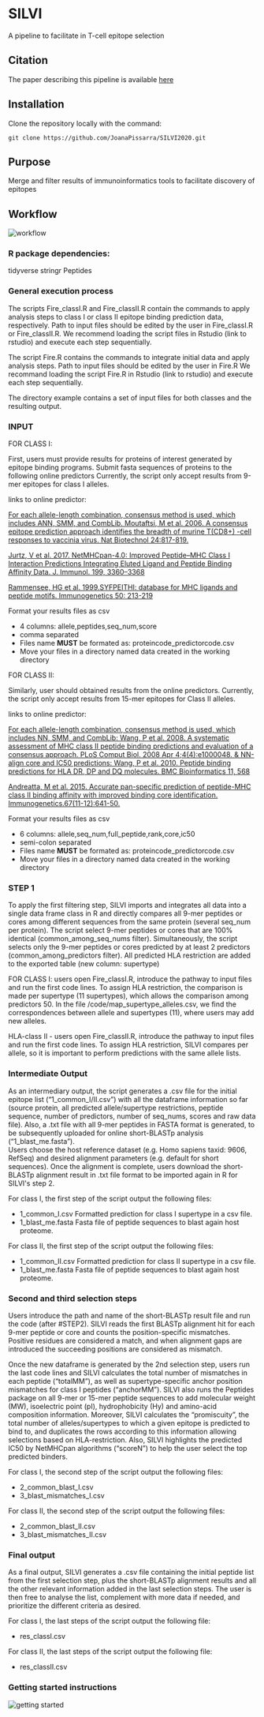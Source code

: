 # SILVI
A  pipeline to facilitate in T-cell epitope selection 

## Citation
The paper describing this pipeline is available [here](link)

## Installation

Clone the repository locally with the command:
```
git clone https://github.com/JoanaPissarra/SILVI2020.git
```

## Purpose

Merge and filter results of immunoinformatics tools to facilitate discovery of epitopes

## Workflow

![workflow](images/SILVI_workflow_2020.png)

### R package dependencies:

tidyverse
stringr
Peptides

### General execution process

The scripts Fire_classI.R and Fire_classII.R contain the commands to apply analysis steps to class I or class II epitope binding prediction data, respectively. Path to input files should be edited by the user in Fire_classI.R or Fire_classII.R. We recommend loading the script files in Rstudio (link to rstudio) and execute each step sequentially.

The script Fire.R contains the commands to integrate initial data and apply analysis steps. 
Path to input files should be edited by the user in Fire.R 
We recommand loading the script Fire.R in Rstudio (link to rstudio) and execute each step sequentially. 

The directory example contains a set of input files for both classes and the resulting output. 

### INPUT

FOR CLASS I:

First, users must provide results for proteins of interest generated by epitope binding programs.
Submit fasta sequences of proteins to the following online predictors
Currently, the script only accept results from 9-mer epitopes for class I alleles.

links to online predictor:

[For each allele-length combination, consensus method is used, which includes ANN, SMM, and CombLib. Moutaftsi, M et al. 2006. A consensus epitope prediction approach identifies the breadth of murine T(CD8+) -cell responses to vaccinia virus. Nat Biotechnol 24:817-819.](http://tools.iedb.org/mhci/)

[Jurtz, V et al. 2017. NetMHCpan-4.0: Improved Peptide–MHC Class I Interaction Predictions Integrating Eluted Ligand and Peptide Binding Affinity Data. J. Immunol. 199, 3360–3368](http://www.cbs.dtu.dk/services/NetMHCpan/)

[Rammensee, HG et al. 1999.SYFPEITHI: database for MHC ligands and peptide motifs. Immunogenetics 50: 213-219](http://www.syfpeithi.de)


Format your results files as csv 
* 4 columns: allele,peptides,seq_num,score
* comma separated
* Files name **MUST** be formated as: proteincode_predictorcode.csv 
* Move your files in a directory named data created in the working directory

FOR CLASS II: 

Similarly, user should obtained results from the online predictors.
Currently, the script only accept results from 15-mer  epitopes for Class II alleles.

links to online predictor:

[For each allele-length combination, consensus method is used, which includes NN, SMM, and CombLib: Wang, P et al. 2008. A systematic assessment of MHC class II peptide binding predictions and evaluation of a consensus approach. PLoS Comput Biol. 2008 Apr 4;4(4):e1000048. &  NN-align core and IC50 predictions: Wang, P et al. 2010. Peptide binding predictions for HLA DR, DP and DQ molecules. BMC Bioinformatics 11, 568](http://tools.iedb.org/mhcii/)

[Andreatta, M et al. 2015. Accurate pan-specific prediction of peptide-MHC class II binding affinity with improved binding core identification. Immunogenetics.67(11-12):641-50.](http://www.cbs.dtu.dk/services/NetMHCIIpan/)

Format your results files as csv 
* 6 columns: allele,seq_num,full_peptide,rank,core,ic50
* semi-colon separated
* Files name **MUST** be formated as: proteincode_predictorcode.csv 
* Move your files in a directory named data created in the working directory

### STEP 1

To apply the first filtering step, SILVI imports and integrates all data into a single data frame class in R and directly compares all 9-mer peptides or cores among different sequences from the same protein (several seq_num per protein).
The script select 9-mer peptides or cores that are 100% identical (common_among_seq_nums filter). Simultaneously, the script selects only the 9-mer peptides or cores predicted by at least 2 predictors (common_among_predictors filter). 
All predicted HLA restriction are added to the exported table (new column: supertype) 

FOR CLASS I:
users open Fire_classI.R, introduce the pathway to input files and run the first code lines. To assign HLA restriction, the comparison is made per supertype (11 supertypes), which allows the comparison among predictors 50. 
In the file /code/map_supertype_alleles.csv, we find the correspondences between allele and supertypes (11), where users may add new alleles. 

HLA-class II - users open Fire_classII.R, introduce the pathway to input files and run the first code lines. To assign HLA restriction, SILVI compares per allele, so it is important to perform predictions with the same allele lists. 




### Intermediate Output

As an intermediary output, the script generates a .csv file for the initial epitope list (“1_common_I/II.csv”) with all the dataframe information so far (source protein, all predicted allele/supertype restrictions, peptide sequence, number of predictors, number of seq_nums, scores and raw data file). 
Also, a .txt file with all 9-mer peptides in FASTA format is generated, to be subsequently uploaded for online short-BLASTp analysis (“1_blast_me.fasta”).  
Users choose the host reference dataset (e.g. Homo sapiens taxid: 9606, RefSeq) and desired alignment parameters (e.g. default for short sequences). Once the alignment is complete, users download the short-BLASTp alignment result in .txt file format to be imported again in R for SILVI's step 2.


For  class I, the first step of the script output the following files:
* 1_common_I.csv
	Formatted prediction for class I supertype in a csv file.
* 1_blast_me.fasta
	Fasta file of peptide sequences to blast again host proteome.

For  class II, the first step of the script output the following files:
* 1_common_II.csv
	Formatted prediction for class II supertype in a csv file.
* 1_blast_me.fasta
	Fasta file of peptide sequences to blast again host proteome.


### Second and third selection steps
Users introduce the path and name of the short-BLASTp result file and run the code (after #STEP2). 
SILVI reads the first BLASTp alignment hit for each 9-mer peptide or core and counts the position-specific mismatches. Positive residues are considered a match, and when alignment gaps are introduced the succeeding positions are considered as mismatch.

Once the new dataframe is generated by the 2nd selection step, users run the last code lines and SILVI calculates the total number of mismatches in each peptide (“totalMM”), as well as supertype-specific anchor position mismatches for class I peptides (“anchorMM”). 
SILVI also runs the Peptides package on all 9-mer or 15-mer peptide sequences to add molecular weight (MW), isoelectric point (pI), hydrophobicity (Hy) and amino-acid composition information. 
Moreover, SILVI calculates the “promiscuity”, the total number of alleles/supertypes to which a given epitope is predicted to bind to, and duplicates the rows according to this information allowing selections based on HLA-restriction. 
Also, SILVI highlights the predicted IC50 by NetMHCpan algorithms (“scoreN”) to help the user select the top predicted binders.

For class I, the second step of the script output the following files:
* 2_common_blast_I.csv
* 3_blast_mismatches_I.csv

For class II, the second step of the script output the following files:
* 2_common_blast_II.csv
* 3_blast_mismatches_II.csv

### Final output

As a final output, SILVI generates a .csv file containing the initial peptide list from the first selection step, plus the short-BLASTp alignment results and all the other relevant information added in the last selection steps. 
The user is then free to analyse the list, complement with more data if needed, and prioritize the different criteria as desired.

For  class I, the last steps of the script output the following file:
* res_classI.csv

For  class II, the last steps of the script output the following file:
* res_classII.csv


### Getting started instructions

![getting started](images/read_me_getting_started.jpg)





